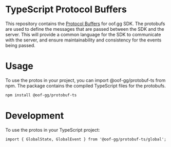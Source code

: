 # TypeScript Protocol Buffers
This repository contains the [Protocol Buffers](https://developers.google.com/protocol-buffers) for oof.gg SDK. The protobufs are used to define the messages that are passed between the SDK and the server. This will provide a common language for the SDK to communicate with the server, and ensure maintainability and consistency for the events being passed.

# Usage
To use the protos in your project, you can import @oof-gg/protobuf-ts from npm. The package contains the compiled TypeScript files for the protobufs.

```bash
npm install @oof-gg/protobuf-ts
```

# Development
To use the protos in your TypeScript project:
```
import { GlobalState, GlobalEvent } from '@oof-gg/protobuf-ts/global';
```